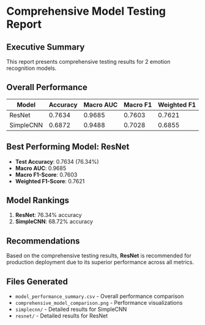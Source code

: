 # Comprehensive Model Testing Report

## Executive Summary

This report presents comprehensive testing results for 2 emotion recognition models.

## Overall Performance

| Model | Accuracy | Macro AUC | Macro F1 | Weighted F1 |
|-------|----------|-----------|----------|-------------|
| ResNet | 0.7634 | 0.9685 | 0.7603 | 0.7621 |
| SimpleCNN | 0.6872 | 0.9488 | 0.7028 | 0.6855 |

## Best Performing Model: ResNet

- **Test Accuracy**: 0.7634 (76.34%)
- **Macro AUC**: 0.9685
- **Macro F1-Score**: 0.7603
- **Weighted F1-Score**: 0.7621

## Model Rankings

1. **ResNet**: 76.34% accuracy
2. **SimpleCNN**: 68.72% accuracy

## Recommendations

Based on the comprehensive testing results, **ResNet** is recommended for production deployment due to its superior performance across all metrics.

## Files Generated

- `model_performance_summary.csv` - Overall performance comparison
- `comprehensive_model_comparison.png` - Performance visualizations
- `simplecnn/` - Detailed results for SimpleCNN
- `resnet/` - Detailed results for ResNet
